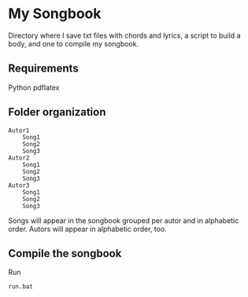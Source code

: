 # My Songbook
Directory where I save txt files with chords and lyrics, a script to build a body, and one to compile my songbook.

## Requirements

Python
pdflatex

## Folder organization

```
Autor1
    Song1
    Song2
    Song3
Autor2
    Song1
    Song2
    Song3
Autor3
    Song1
    Song2
    Song3
```

Songs will appear in the songbook grouped per autor and in alphabetic order. Autors will appear in alphabetic order, too. 

## Compile the songbook

Run
```
run.bat
```
